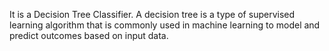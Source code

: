 It is a Decision Tree Classifier. A decision tree is a type of supervised learning algorithm that is commonly used in machine learning to model and predict outcomes based on input data. 
